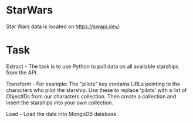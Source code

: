# StarWars

Star Wars data is located on https://swapi.dev/.

# Task
Extract - The task is to use Python to pull data on all available starships from the API.

Transform - For example: The "pilots" key contains URLs pointing to the characters who pilot the starship. Use these to replace 'pilots' with a list of ObjectIDs from our characters collection. Then create a collection and insert the starships into your own collection.

Load - Load the data into MongoDB database.
